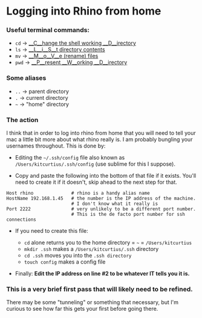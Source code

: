 # Logging into Rhino from home

### Useful terminal commands:
- `cd` -> [__C__hange the shell working __D__irectory](http://linuxcommand.org/lc3_man_pages/cdh.html)
- `ls` -> [__L__i__S__t directory contents](http://linux.die.net/man/1/ls)
- `mv` -> [__M__o__V__e (rename) files](http://linux.die.net/man/1/mv)
- `pwd` -> [__P__resent __W__orking __D__irectory](http://linux.die.net/man/1/pwd)

### Some aliases
- `..` -> parent directory
- `.` -> current directory
- `~` -> "home" directory

### The action

I think that in order to log into rhino from home that you will need to tell your mac a little bit more about what rhino really is. I am probably bungling your usernames throughout. This is done by:

- Editing the `~/.ssh/config` file also known as `/Users/kitcurtius/.ssh/config` (use sublime for this I suppose).

- Copy and paste the following into the bottom of that file if it exists. You'll need to create it if it doesn't, skip ahead to the next step for that.

```
Host rhino              # rhino is a handy alias name 
HostName 192.168.1.45   # the number is the IP address of the machine. 
                        # I don't know what it really is  
Port 2222               # very unlikely to be a different port number. 
                        # This is the de facto port number for ssh connections 
```

- If you need to create this file:
  - `cd` alone returns you to the home directory = `~` = `/Users/kitcurtius`
  - `mkdir .ssh` makes a `/Users/kitcurtius/.ssh` directory
  - `cd .ssh` moves you into the `.ssh directory`
  - `touch config` makes a config file

- Finally: __Edit the IP address on line #2 to be whatever IT tells you it is.__

### This is a very brief first pass that will likely need to be refined.
There may be some "tunneling" or something that necessary, but I'm curious to see how far this gets your first before going there.